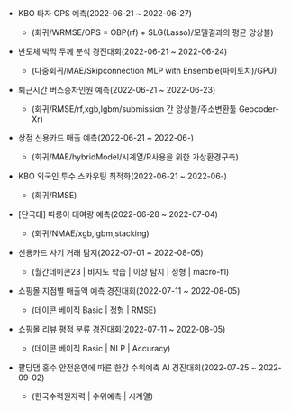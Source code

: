 - KBO 타자 OPS 예측(2022-06-21 ~ 2022-06-27)
  + (회귀/WRMSE/OPS = OBP(rf) + SLG(Lasso)/모델결과의 평균 앙상블) 
 
- 반도체 박막 두께 분석 경진대회(2022-06-21 ~ 2022-06-24)
  + (다중회귀/MAE/Skipconnection MLP with Ensemble(파이토치)/GPU)

- 퇴근시간 버스승차인원 예측(2022-06-21 ~ 2022-06-23)
  + (회귀/RMSE/rf,xgb,lgbm/submission 간 앙상블/주소변환툴 Geocoder-Xr)

- 상점 신용카드 매출 예측(2022-06-21 ~ 2022-06-)
  + (회귀/MAE/hybridModel/시계열/R사용을 위한 가상환경구축)

- KBO 외국인 투수 스카우팅 최적화(2022-06-21 ~ 2022-06-)
  + (회귀/RMSE)

- [단국대] 따릉이 대여량 예측(2022-06-28 ~ 2022-07-04)
  + (회귀/NMAE/xgb,lgbm,stacking)
  
- 신용카드 사기 거래 탐지(2022-07-01 ~ 2022-08-05)
  + (월간데이콘23 | 비지도 학습 | 이상 탐지 | 정형 | macro-f1)
  
- 쇼핑몰 지점별 매출액 예측 경진대회(2022-07-11 ~ 2022-08-05)
  + (데이콘 베이직 Basic | 정형 | RMSE)
  
- 쇼핑몰 리뷰 평점 분류 경진대회(2022-07-11 ~ 2022-08-05)
  + (데이콘 베이직 Basic | NLP | Accuracy)
  
- 팔당댐 홍수 안전운영에 따른 한강 수위예측 AI 경진대회(2022-07-25 ~ 2022-09-02)
  + (한국수력원자력 | 수위예측 | 시계열)
  
  
  
  
